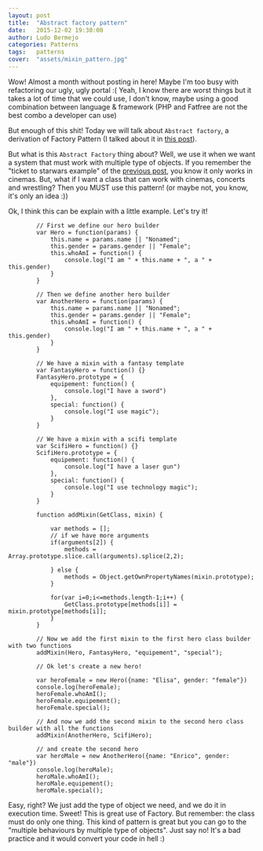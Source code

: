 ```yaml
---
layout: post
title:  "Abstract factory pattern"
date:   2015-12-02 19:30:00
author: Ludo Bermejo
categories: Patterns 
tags:	patterns 
cover:  "assets/mixin_pattern.jpg"
---
```


Wow! Almost a month without posting in here! Maybe I'm too busy with refactoring our ugly, ugly portal :( Yeah, I know there are worst things but it takes a lot of time that we could use, I don't know, maybe using a good combination between language & framework (PHP and Fatfree are not the best combo a developer can use)
 
But enough of this shit! Today we will talk about `Abstract factory`, a derivation of Factory Pattern (I talked about it in [this post](http://dev.ludobermejo.es/patterns/2015/10/21/factory-pattern.html)).
 
But what is this `Abstract Factory` thing about? Well, we use it when we want a system that must work with multiple type of objects. If you remember the "ticket to starwars example" of the [previous post](http://dev.ludobermejo.es/patterns/2015/10/21/factory-pattern.html), you know it only works in cinemas. But, what if I want a class that can work with cinemas, concerts and wrestling? Then you MUST use this pattern! (or maybe not, you know, it's only an idea :))
  
Ok, I think this can be explain with a little example. Let's try it!
 
   
            // First we define our hero builder
            var Hero = function(params) {
                this.name = params.name || "Nonamed";
                this.gender = params.gender || "Female";
                this.whoAmI = function() {
                    console.log("I am " + this.name + ", a " + this.gender)
                }
            }
        
            // Then we define another hero builder
            var AnotherHero = function(params) {
                this.name = params.name || "Nonamed";
                this.gender = params.gender || "Female";
                this.whoAmI = function() {
                    console.log("I am " + this.name + ", a " + this.gender)
                }
            }
        
            // We have a mixin with a fantasy template
            var FantasyHero = function() {}
            FantasyHero.prototype = {
                equipement: function() {
                    console.log("I have a sword")
                },
                special: function() {
                    console.log("I use magic");
                }
            }
        
            // We have a mixin with a scifi template
            var ScifiHero = function() {}
            ScifiHero.prototype = {
                equipement: function() {
                    console.log("I have a laser gun")
                },
                special: function() {
                    console.log("I use technology magic");
                }
            }
        
            function addMixin(GetClass, mixin) {
        
                var methods = [];
                // if we have more arguments
                if(arguments[2]) {
                    methods = Array.prototype.slice.call(arguments).splice(2,2);
        
                } else {
                    methods = Object.getOwnPropertyNames(mixin.prototype);
                }
        
                for(var i=0;i<=methods.length-1;i++) {
                    GetClass.prototype[methods[i]] = mixin.prototype[methods[i]];
                }
            }
        
            // Now we add the first mixin to the first hero class builder with two functions
            addMixin(Hero, FantasyHero, "equipement", "special");
        
            // Ok let's create a new hero!
        
            var heroFemale = new Hero({name: "Elisa", gender: "female"})
            console.log(heroFemale);
            heroFemale.whoAmI();
            heroFemale.equipement();
            heroFemale.special();
        
            // And now we add the second mixin to the second hero class builder with all the functions
            addMixin(AnotherHero, ScifiHero);
        
            // and create the second hero
            var heroMale = new AnotherHero({name: "Enrico", gender: "male"})
            console.log(heroMale);
            heroMale.whoAmI();
            heroMale.equipement();
            heroMale.special();

Easy, right? We just add the type of object we need, and we do it in execution time. Sweet! This is great use of Factory. But remember: the class must do only one thing. This kind of pattern is great but you can go to the "multiple behaviours by multiple type of objects". Just say no! It's a bad practice and it would convert your code in hell :)
